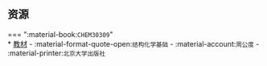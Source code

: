 ## 资源  
=== ":material-book:`CHEM30309`"  
    * [教材](http://api.cqu-openlib.cn/file?key=i9o0e31tai0h) - :material-format-quote-open:`结构化学基础` - :material-account:`周公度` - :material-printer:`北京大学出版社`  